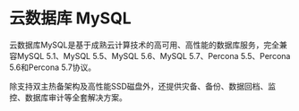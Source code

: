 # 云数据库 MySQL



云数据库MySQL是基于成熟云计算技术的高可用、高性能的数据库服务，完全兼容MySQL 5.1、MySQL 5.5、MySQL
5.6、MySQL 5.7、Percona 5.5、Percona 5.6和Percona 5.7协议。

除支持双主热备架构及高性能SSD磁盘外，还提供灾备、备份、数据回档、监控、数据库审计等全套解决方案。




